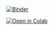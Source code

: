 [![Binder](https://mybinder.org/badge_logo.svg)](https://mybinder.org/v2/gh/Calcifer2/Lab7/eac10f4d6f9614d9b437151c3aa45b72781b378e?urlpath=lab%2Ftree%2FCopy.ipynb)

[![Open in Colab](https://colab.research.google.com/assets/colab-badge.svg)](https://colab.research.google.com/github/Calcifer2/Lab7/blob/main/Colab.ipynb)

